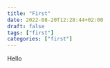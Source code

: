 ```yaml
---
title: "First"
date: 2022-08-20T12:28:44+02:00
draft: false
tags: ["first"]
categories: ["first"]
---
```

Hello
